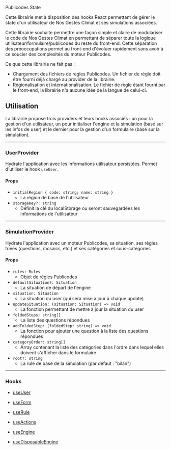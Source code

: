 Publicodes State

Cette librairie met à disposition des hooks React permettant de gérer le state d'un utilisateur de Nos Gestes Climat et ses simulations associées.

Cette librairie souhaite permettre une façon simple et claire de modulariser le code de Nos Gestes Climat en permettant de séparer toute la logique utilisateur/formulaire/publicodes du reste du front-end. Cette séparation des préoccupations permet au front-end d'évoluer rapidement sans avoir à ce soucier des complexités du moteur Publicodes.

Ce que cette librairie ne fait pas :

- Chargement des fichiers de règles Publicodes. Un fichier de règle doit être fourni déjà chargé au provider de la librairie.
- Régionalisation et internationalisation. Le fichier de règle étant fourni par le front-end, la librairie n'a aucune idée de la langue de celui-ci.

## Utilisation

La librairie propose trois providers et leurs hooks associés : un pour la gestion d'un utilisateur, un pour initialiser l'engine et la simulation (basé sur les infos de user) et le dernier pour la gestion d'un formulaire (basé sur la simulation).

---

### UserProvider

Hydrate l'application avec les informations utilisateur persistées. Permet d'utiliser le hook `useUser`.

#### Props

- `initialRegion { code: string; name: string }`
  - La région de base de l'utilisateur
- `storageKey?: string`
  - Définit la clé du localStorage ou seront sauvegardées les informations de l'utilisateur

---

### SimulationProvider

Hydrate l'application avec un moteur Publicodes, sa situation, ses règles triées (questions, mosaics, etc.) et ses catégories et sous-catégories

#### Props

- `rules: Rules`
  - Objet de règles Publicodes
- `defaultSituation?: Situation`
  - La situation de départ de l'engine
- `situation: Situation`
  - La situation du user (qui sera mise à jour à chaque update)
- `updateSituation: (situation: Situation) => void`
  - La fonction permettant de mettre à jour la situation du user
- `foldedSteps: string[]`
  - La liste des questions répondues
- `addFoldedStep: (foldedStep: string) => void`
  - La fonction pour ajouter une question à la liste des questions répondues
- `categoryOrder: string[]`
  - Array contenant la liste des catégories dans l'ordre dans lequel elles doivent s'afficher dans le formulaire
- `root?: string`
  - La rule de base de la simulation (par défaut : "bilan")

---

### Hooks

- [useUser](./useUser/index.ts)

- [useForm](./useForm/index.ts)

- [useRule](./useRule/index.ts)
- [useActions](./useUser/index.ts)

- [useEngine](./useEngine/index.ts)
- [useDisposableEngine](./useDisposableEngine/index.ts)
